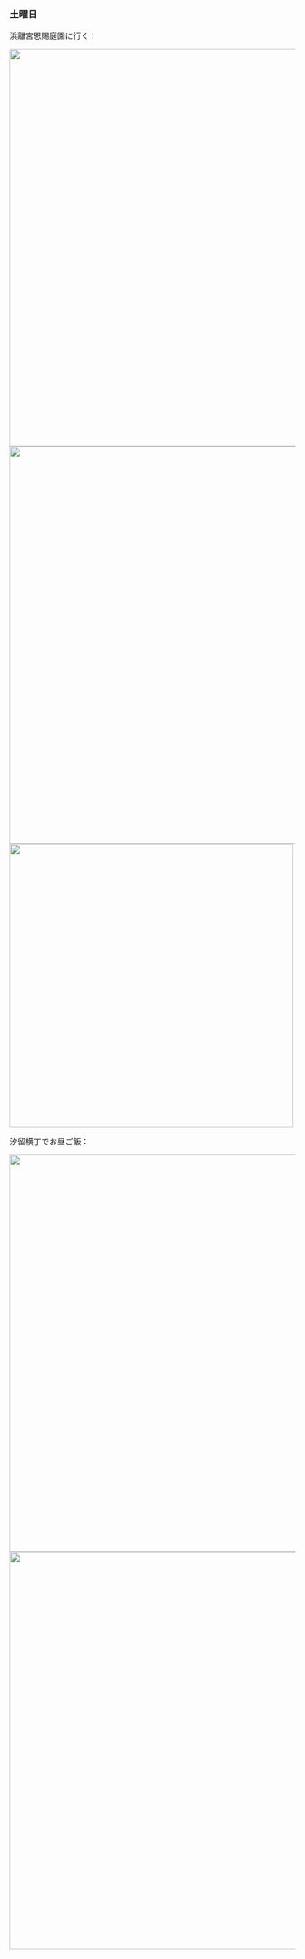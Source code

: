 ### 土曜日

浜離宮恩賜庭園に行く：

<img src="https://i.imgur.com/jg6c9YQ.jpeg" width="700">

<img src="https://i.imgur.com/IF0tK7C.jpeg" width="700">

<img src="https://i.imgur.com/iE0Poen.jpeg" width="500">

汐留横丁でお昼ご飯：

<img src="https://i.imgur.com/w5a4CMD.jpeg" width="700">

<img src="https://i.imgur.com/foIxlzW.jpeg" width="700">

